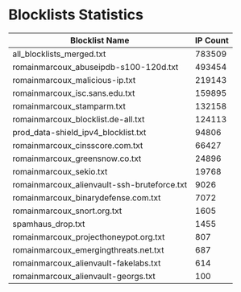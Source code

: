 # Blocklists Statistics
| Blocklist Name | IP Count |
|----|----|
| all_blocklists_merged.txt | 783509 |
| romainmarcoux_abuseipdb-s100-120d.txt | 493454 |
| romainmarcoux_malicious-ip.txt | 219143 |
| romainmarcoux_isc.sans.edu.txt | 159895 |
| romainmarcoux_stamparm.txt | 132158 |
| romainmarcoux_blocklist.de-all.txt | 124113 |
| prod_data-shield_ipv4_blocklist.txt | 94806 |
| romainmarcoux_cinsscore.com.txt | 66427 |
| romainmarcoux_greensnow.co.txt | 24896 |
| romainmarcoux_sekio.txt | 19768 |
| romainmarcoux_alienvault-ssh-bruteforce.txt | 9026 |
| romainmarcoux_binarydefense.com.txt | 7072 |
| romainmarcoux_snort.org.txt | 1605 |
| spamhaus_drop.txt | 1455 |
| romainmarcoux_projecthoneypot.org.txt | 807 |
| romainmarcoux_emergingthreats.net.txt | 687 |
| romainmarcoux_alienvault-fakelabs.txt | 614 |
| romainmarcoux_alienvault-georgs.txt | 100 |
